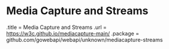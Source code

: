 # Media Capture and Streams

.title = Media Capture and Streams
.url = <https://w3c.github.io/mediacapture-main/>
.package = github.com/gowebapi/webapi/unknown/mediacapture-streams
